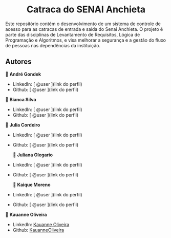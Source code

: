 <h1 align="center">Catraca do SENAI Anchieta</h1>

Este repositório contém o desenvolvimento de um sistema de controle de acesso para as catracas de entrada e saída do Senai Anchieta. O projeto é parte das disciplinas de Levantamento de Requisitos, Lógica de Programação e Algoritmos, e visa melhorar a segurança e a gestão do fluxo de pessoas nas dependências da instituição.

##  Autores

👤 **André Gondek**

- LinkedIn: [ @user ](link do perfil)
- Github: [ @user ](link do perfil)

👤 **Bianca Silva**

- LinkedIn: [ @user ](link do perfil)
- Github: [ @user ](link do perfil)

👤 **Julia Cordeiro**

- LinkedIn: [ @user ](link do perfil)
- Github: [ @user ](link do perfil)
  
  👤 **Juliana Olegario**

- LinkedIn: [ @user ](link do perfil)
- Github: [ @user ](link do perfil)
 
  👤 **Kaique Moreno**

- LinkedIn: [ @user ](link do perfil)
- Github: [ @user ](link do perfil)
 
👤 **Kauanne Oliveira**

- LinkedIn: [ Kauanne Oliveira ](https://linkedin.com/in/kauanne-oliveira-13a788259)
- Github: [ KauanneOliveira ](https://github.com/KauanneOliveira)
